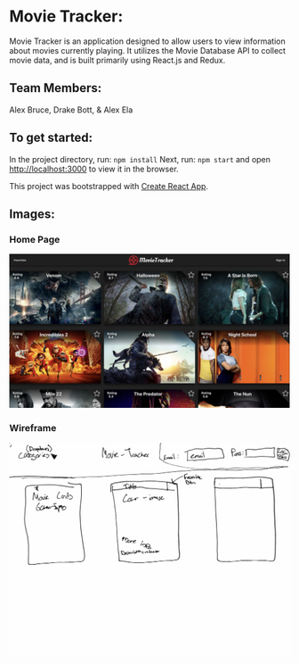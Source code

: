 # Movie Tracker:
Movie Tracker is an application designed to allow users to view information about movies currently playing. It utilizes the Movie Database API to collect movie data, and is built primarily using React.js and Redux.

## Team Members:
Alex Bruce, Drake Bott, & Alex Ela

## To get started:
In the project directory, run: `npm install`
Next, run: `npm start` and open [http://localhost:3000](http://localhost:3000) to view it in the browser.

This project was bootstrapped with [Create React App](https://github.com/facebook/create-react-app).

## Images:
### Home Page
![Home Page image](./src/assets/movie_tracker_home.png "Home Page")

### Wireframe
![Wireframe image](./src/assets/movie_tracker_wireframe.jpg "Wireframe")